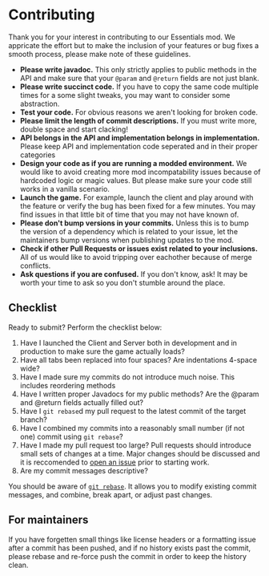 Contributing
============

Thank you for your interest in contributing to our Essentials mod. We appricate the effort but to make the inclusion
of your features or bug fixes a smooth process, please make note of these guidelines.

* **Please write javadoc.** This only strictly applies to public methods in the API and make sure that your
`@param` and `@return` fields are not just blank.
* **Please write succinct code.** If you have to copy the same code multiple times for a some slight tweaks, 
you may want to consider some abstraction.
* **Test your code.** For obvious reasons we aren't looking for broken code.
* **Please limit the length of commit descriptions.** If you must write more, 
double space and start clacking!
* **API belongs in the API and implementation belongs in implementation.** Please keep API and implementation code seperated and
in their proper categories
* **Design your code as if you are running a modded environment.** We would like to avoid creating more mod incompatability issues
because of hardcoded logic or magic values. But please make sure your code still works in a vanilla scenario.
* **Launch the game.** For example, launch the client and play around with the feature or verify the bug has been fixed for a few minutes. 
You may find issues in that little bit of time that you may not have known of.
* **Please don't bump versions in your commits.** Unless this is to bump the version of a dependency which is related to your issue,
let the maintainers bump versions when publishing updates to the mod.
* **Check if other Pull Requests or issues exist related to your inclusions.** All of us would like to avoid tripping over eachother 
because of merge conflicts.
* **Ask questions if you are confused.** If you don't know, ask! It may be worth your time to ask so you don't stumble around the place.

Checklist
---------

Ready to submit? Perform the checklist below:

1. Have I launched the Client and Server both in development and in production to make sure the game actually loads?
2. Have all tabs been replaced into four spaces? Are indentations 4-space wide?
3. Have I made sure my commits do not introduce much noise. This includes reordering methods
4. Have I written proper Javadocs for my public methods? Are the @param and
   @return fields actually filled out?
5. Have I `git rebase`d my pull request to the latest commit of the target
   branch?
6. Have I combined my commits into a reasonably small number (if not one)
   commit using `git rebase`?
7. Have I made my pull request too large? Pull requests should introduce
   small sets of changes at a time. Major changes should be discussed and it is reccomended to 
   [open an issue](https://github.com/NyliumMC/Essentials/issues/new/choose) prior to starting work.
8. Are my commit messages descriptive?

You should be aware of [`git rebase`](https://learn.github.com/p/rebasing.html).
It allows you to modify existing commit messages, and combine, break apart, or
adjust past changes.

For maintainers
---------------

If you have forgetten small things like license headers or a formatting issue after a commit has been pushed, and
if no history exists past the commit, please rebase and re-force push the commit in order to keep the history clean.
